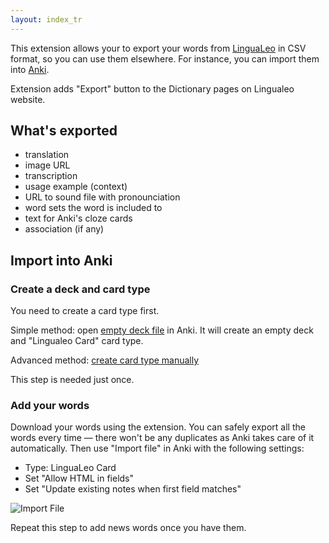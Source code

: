 ```yaml
---
layout: index_tr
---
```


This extension allows your to export your words from [LinguaLeo](http://lingualeo.com/) in CSV format, so you can use them elsewhere. For instance, you can import them into [Anki](http://ankisrs.net/).

Extension adds "Export" button to the Dictionary pages on Lingualeo website.

## What's exported

- translation
- image URL
- transcription
- usage example (context)
- URL to sound file with pronounciation
- word sets the word is included to
- text for Anki's cloze cards
- association (if any)

## Import into Anki

### Create a deck and card type

You need to create a card type first.

Simple method: open [empty deck file](../LingualeoWords.apkg) in Anki. It will create an empty deck and "Lingualeo Card" card type.

Advanced method: [create card type manually](card-template)

This step is needed just once.

### Add your words

Download your words using the extension. You can safely export all the words every time — there won't be any duplicates as Anki takes care of it automatically. 
Then use "Import file" in Anki with the following settings:

- Type: LinguaLeo Card
- Set "Allow HTML in fields"
- Set "Update existing notes when first field matches"

![Import File](/anki-leo/img/import.png)

Repeat this step to add news words once you have them.
